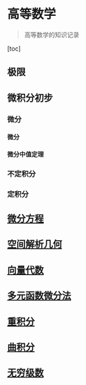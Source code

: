 # 高等数学

> 高等数学的知识记录



[toc]



## 极限



## 微积分初步



### 	微分



#### 微分

#### 		微分中值定理





### 	不定积分



### 	定积分





## [微分方程](微分方程.md)



## [空间解析几何](空间解析几何.md)



## [向量代数](向量代数.md)



## [多元函数微分法](多元函数微分法.md)



## [重积分](重积分.md)



## [曲积分](曲积分.md)



## [无穷级数](级数.md)

